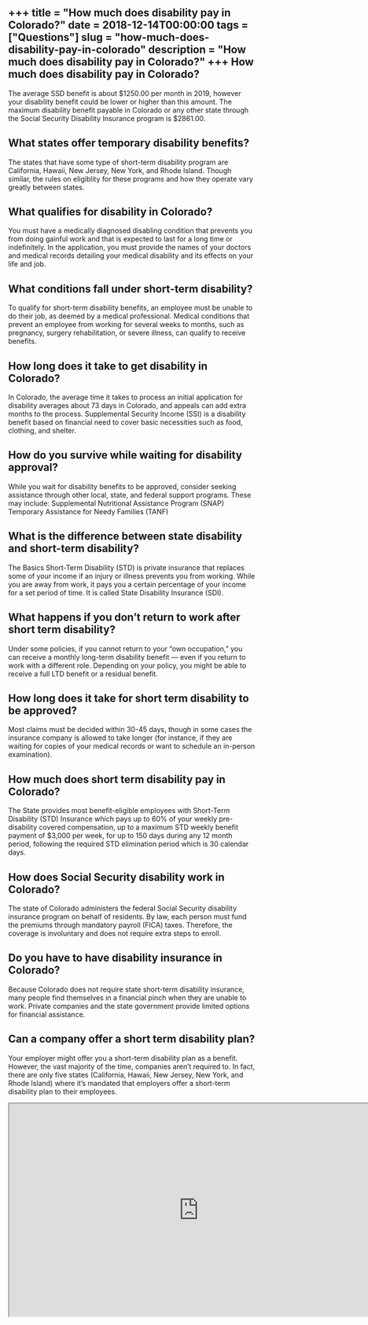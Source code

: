 +++
title = "How much does disability pay in Colorado?"
date = 2018-12-14T00:00:00
tags = ["Questions"]
slug = "how-much-does-disability-pay-in-colorado"
description = "How much does disability pay in Colorado?"
+++
How much does disability pay in Colorado?
-----------------------------------------

The average SSD benefit is about $1250.00 per month in 2019, however your disability benefit could be lower or higher than this amount. The maximum disability benefit payable in Colorado or any other state through the Social Security Disability Insurance program is $2861.00.

What states offer temporary disability benefits?
------------------------------------------------

The states that have some type of short-term disability program are California, Hawaii, New Jersey, New York, and Rhode Island. Though similar, the rules on eligiblity for these programs and how they operate vary greatly between states.

What qualifies for disability in Colorado?
------------------------------------------

You must have a medically diagnosed disabling condition that prevents you from doing gainful work and that is expected to last for a long time or indefinitely. In the application, you must provide the names of your doctors and medical records detailing your medical disability and its effects on your life and job.

What conditions fall under short-term disability?
-------------------------------------------------

To qualify for short-term disability benefits, an employee must be unable to do their job, as deemed by a medical professional. Medical conditions that prevent an employee from working for several weeks to months, such as pregnancy, surgery rehabilitation, or severe illness, can qualify to receive benefits.

How long does it take to get disability in Colorado?
----------------------------------------------------

In Colorado, the average time it takes to process an initial application for disability averages about 73 days in Colorado, and appeals can add extra months to the process. Supplemental Security Income (SSI) is a disability benefit based on financial need to cover basic necessities such as food, clothing, and shelter.

How do you survive while waiting for disability approval?
---------------------------------------------------------

While you wait for disability benefits to be approved, consider seeking assistance through other local, state, and federal support programs. These may include: Supplemental Nutritional Assistance Program (SNAP) Temporary Assistance for Needy Families (TANF)

What is the difference between state disability and short-term disability?
--------------------------------------------------------------------------

The Basics Short-Term Disability (STD) is private insurance that replaces some of your income if an injury or illness prevents you from working. While you are away from work, it pays you a certain percentage of your income for a set period of time. It is called State Disability Insurance (SDI).

What happens if you don’t return to work after short term disability?
---------------------------------------------------------------------

Under some policies, if you cannot return to your “own occupation,” you can receive a monthly long-term disability benefit — even if you return to work with a different role. Depending on your policy, you might be able to receive a full LTD benefit or a residual benefit.

How long does it take for short term disability to be approved?
---------------------------------------------------------------

Most claims must be decided within 30-45 days, though in some cases the insurance company is allowed to take longer (for instance, if they are waiting for copies of your medical records or want to schedule an in-person examination).

How much does short term disability pay in Colorado?
----------------------------------------------------

The State provides most benefit-eligible employees with Short-Term Disability (STD) Insurance which pays up to 60% of your weekly pre-disability covered compensation, up to a maximum STD weekly benefit payment of $3,000 per week, for up to 150 days during any 12 month period, following the required STD elimination period which is 30 calendar days.

How does Social Security disability work in Colorado?
-----------------------------------------------------

The state of Colorado administers the federal Social Security disability insurance program on behalf of residents. By law, each person must fund the premiums through mandatory payroll (FICA) taxes. Therefore, the coverage is involuntary and does not require extra steps to enroll.

Do you have to have disability insurance in Colorado?
-----------------------------------------------------

Because Colorado does not require state short-term disability insurance, many people find themselves in a financial pinch when they are unable to work. Private companies and the state government provide limited options for financial assistance.

Can a company offer a short term disability plan?
-------------------------------------------------

Your employer might offer you a short-term disability plan as a benefit. However, the vast majority of the time, companies aren’t required to. In fact, there are only five states (California, Hawaii, New Jersey, New York, and Rhode Island) where it’s mandated that employers offer a short-term disability plan to their employees.

<iframe allow="accelerometer; autoplay; clipboard-write; encrypted-media; gyroscope; picture-in-picture" allowfullscreen="" class="__youtube_prefs__  epyt-is-override  no-lazyload" data-no-lazy="1" data-origheight="433" data-origwidth="770" data-skipgform_ajax_framebjll="" height="433" id="_ytid_75705" loading="lazy" src="https://www.youtube.com/embed/AO2tZn9Z1Xc?enablejsapi=1&autoplay=0&cc_load_policy=0&cc_lang_pref=&iv_load_policy=1&loop=0&modestbranding=0&rel=1&fs=1&playsinline=0&autohide=2&theme=dark&color=red&controls=1&" title="YouTube player" width="770"></iframe>